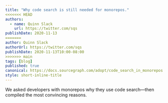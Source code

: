 ```yaml
---
title: "Why code search is still needed for monorepos."
<<<<<<< HEAD
authors:
  - name: Quinn Slack
    url: https://twitter.com/sqs
publishDate: 2020-11-13
=======
author: Quinn Slack
authorUrl: https://twitter.com/sqs
publishDate: 2020-11-13T10:00-08:00
>>>>>>> main
tags: [blog]
published: true
canonical: https://docs.sourcegraph.com/adopt/code_search_in_monorepos
style: short-inline-title
---
```


We asked developers with monorepos why they use code search&mdash;then compiled the most convincing reasons.
